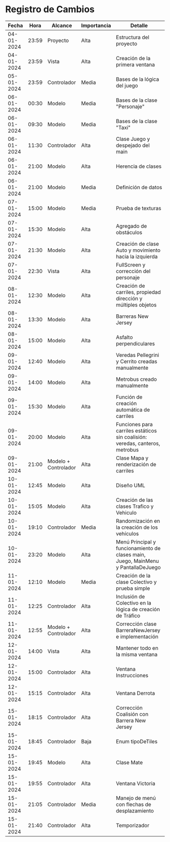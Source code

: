 # Registro de Cambios

| Fecha | Hora | Alcance | Importancia | Detalle |
|-------------|--------|-----------------------|------------------|-------------------------------------------|
| 04-01-2024 | 23:59 | Proyecto | Alta | Estructura del proyecto |
| 04-01-2024 | 23:59 | Vista | Alta | Creación de la primera ventana |
| 05-01-2024 | 23:59 | Controlador | Media | Bases de la lógica del juego |
| 06-01-2024 | 00:30 | Modelo | Media | Bases de la clase "Personaje" |
| 06-01-2024 | 09:30 | Modelo | Media | Bases de la clase "Taxi" |
| 06-01-2024 | 11:30 | Controlador | Alta | Clase Juego y despejado del main |
| 06-01-2024 | 21:00 | Modelo | Alta | Herencia de clases |
| 06-01-2024 | 21:00 | Modelo | Media | Definición de datos |
| 07-01-2024 | 15:00 | Modelo | Media | Prueba de texturas |
| 07-01-2024 | 15:30 | Modelo | Alta | Agregado de obstáculos |
| 07-01-2024 | 21:30 | Modelo | Alta | Creación de clase Auto y movimiento hacia la izquierda |
| 07-01-2024 | 22:30 | Vista | Alta | FullScreen y corrección del personaje |
| 08-01-2024 | 12:30 | Modelo | Alta | Creación de carriles, propiedad dirección y múltiples objetos |
| 08-01-2024 | 13:30 | Modelo | Alta | Barreras New Jersey |
| 08-01-2024 | 15:00 | Modelo | Alta | Asfalto perpendiculares |
| 09-01-2024 | 12:40 | Modelo | Alta | Veredas Pellegrini y Cerrito creadas manualmente |
| 09-01-2024 | 14:00 | Modelo | Alta | Metrobus creado manualmente |
| 09-01-2024 | 15:30 | Modelo | Alta | Función de creación automática de carriles |
| 09-01-2024 | 20:00 | Modelo | Alta | Funciones para carriles estáticos sin coalisión: veredas, canteros, metrobus |
| 09-01-2024 | 21:00 | Modelo + Controlador | Alta | Clase Mapa y renderización de carriles |
| 10-01-2024 | 12:45 | Modelo | Alta | Diseño UML |
| 10-01-2024 | 15:05 | Modelo | Alta | Creación de las clases Trafico y Vehiculo |
| 10-01-2024 | 19:10 | Controlador | Media | Randomización en la creación de los vehículos |
| 10-01-2024 | 23:20 | Modelo | Alta | Menú Principal y funcionamiento de clases main, Juego, MainMenu y PantallaDeJuego |
| 11-01-2024 | 12:10 | Modelo | Media | Creación de la clase Colectivo y prueba simple |
| 11-01-2024 | 12:25 | Controlador | Alta | Inclusión de Colectivo en la lógica de creación de Tráfico |
| 11-01-2024 | 12:55 | Modelo + Controlador | Alta | Corrección clase BarreraNewJersey e implementación |
| 12-01-2024 | 14:00 | Vista | Alta | Mantener todo en la misma ventana |
| 12-01-2024 | 15:00 | Controlador | Alta | Ventana Instrucciones |
| 12-01-2024 | 15:15 | Controlador | Alta | Ventana Derrota |
| 15-01-2024 | 18:15 | Controlador | Alta | Corrección Coalisión con Barrera New Jersey|
| 15-01-2024 | 18:45 | Controlador | Baja | Enum tipoDeTiles |
| 15-01-2024 | 19:45 | Modelo | Alta | Clase Mate |
| 15-01-2024 | 19:55 | Controlador | Alta | Ventana Victoria |
| 15-01-2024 | 21:05 | Controlador | Media | Manejo de menú con flechas de desplazamiento |
| 15-01-2024 | 21:40 | Controlador | Alta | Temporizador |
